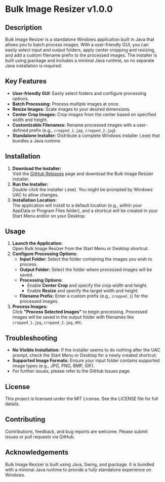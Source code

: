 # Bulk Image Resizer v1.0.0

## Description
Bulk Image Resizer is a standalone Windows application built in Java that allows you to batch process images. With a user-friendly GUI, you can easily select input and output folders, apply center cropping and resizing, and add a custom filename prefix to the processed images. The installer is built using jpackage and includes a minimal Java runtime, so no separate Java installation is required.

## Key Features
- **User-friendly GUI:** Easily select folders and configure processing options.
- **Batch Processing:** Process multiple images at once.
- **Resize Images:** Scale images to your desired dimensions.
- **Center Crop Images:** Crop images from the center based on specified width and height.
- **Customizable Filenames:** Rename processed images with a user-defined prefix (e.g., `cropped_1.jpg`, `cropped_2.jpg`).
- **Standalone Installer:** Distribute a complete Windows installer (.exe) that bundles a Java runtime.

## Installation
1. **Download the Installer:**  
   Visit the [GitHub Releases](https://github.com/psrnk/bulk-image-resizer/releases) page and download the Bulk Image Resizer installer.
2. **Run the Installer:**  
   Double-click the installer (.exe). You might be prompted by Windows UAC to allow changes.
3. **Installation Location:**  
   The application will install to a default location (e.g., within your AppData or Program Files folder), and a shortcut will be created in your Start Menu and/or on your Desktop.

## Usage
1. **Launch the Application:**  
   Open Bulk Image Resizer from the Start Menu or Desktop shortcut.
2. **Configure Processing Options:**
    - **Input Folder:** Select the folder containing the images you wish to process.
    - **Output Folder:** Select the folder where processed images will be saved.
    - **Processing Options:**
        - Enable **Center Crop** and specify the crop width and height.
        - Enable **Resize** and specify the target width and height.
    - **Filename Prefix:** Enter a custom prefix (e.g., `cropped_1`) for the processed images.
3. **Process Images:**  
   Click **"Process Selected Images"** to begin processing. Processed images will be saved in the output folder with filenames like `cropped_1.jpg`, `cropped_2.jpg`, etc.

## Troubleshooting
- **No Visible Installation:** If the installer seems to do nothing after the UAC prompt, check the Start Menu or Desktop for a newly created shortcut.
- **Supported Image Formats:** Ensure your input folder contains supported image types (e.g., JPG, PNG, BMP, GIF).
- For further issues, please refer to the GitHub Issues page.

## License
This project is licensed under the MIT License. See the LICENSE file for full details.

## Contributing
Contributions, feedback, and bug reports are welcome. Please submit issues or pull requests via GitHub.

## Acknowledgements
Bulk Image Resizer is built using Java, Swing, and jpackage. It is bundled with a minimal Java runtime to provide a fully standalone experience on Windows.

